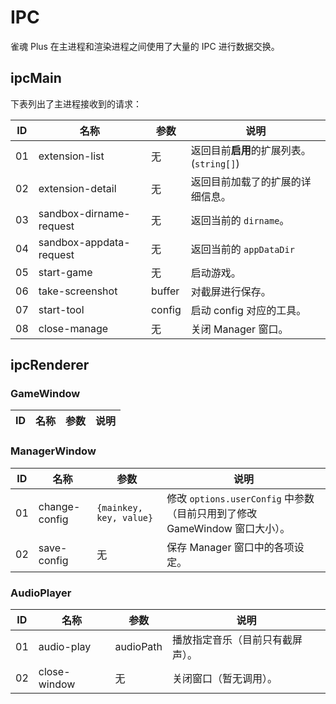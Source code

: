 # IPC

雀魂 Plus 在主进程和渲染进程之间使用了大量的 IPC 进行数据交换。

## ipcMain

下表列出了主进程接收到的请求：

| ID  | 名称                    | 参数   | 说明                                     |
| --- | ----------------------- | ------ | ---------------------------------------- |
| 01  | extension-list          | 无     | 返回目前**启用**的扩展列表。(`string[]`) |
| 02  | extension-detail        | 无     | 返回目前加载了的扩展的详细信息。         |
| 03  | sandbox-dirname-request | 无     | 返回当前的 `dirname`。                   |
| 04  | sandbox-appdata-request | 无     | 返回当前的 `appDataDir`                  |
| 05  | start-game              | 无     | 启动游戏。                               |
| 06  | take-screenshot         | buffer | 对截屏进行保存。                         |
| 07  | start-tool              | config | 启动 config 对应的工具。                 |
| 08  | close-manage            | 无     | 关闭 Manager 窗口。                      |

## ipcRenderer

### GameWindow

| ID  | 名称 | 参数 | 说明 |
| --- | ---- | ---- | ---- |


### ManagerWindow

| ID  | 名称          | 参数                    | 说明                                                                       |
| --- | ------------- | ----------------------- | -------------------------------------------------------------------------- |
| 01  | change-config | `{mainkey, key, value}` | 修改 `options.userConfig` 中参数（目前只用到了修改 GameWindow 窗口大小）。 |
| 02  | save-config   | 无                      | 保存 Manager 窗口中的各项设定。                                            |

### AudioPlayer

| ID  | 名称         | 参数      | 说明                             |
| --- | ------------ | --------- | -------------------------------- |
| 01  | audio-play   | audioPath | 播放指定音乐（目前只有截屏声）。 |
| 02  | close-window | 无        | 关闭窗口（暂无调用）。           |
